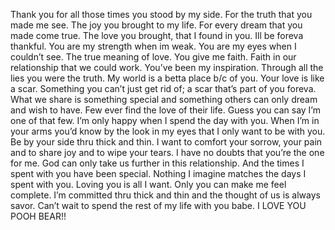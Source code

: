 Thank you for all those times you stood by my side. For the truth that you made me see. The joy you brought to my life. For every dream that you made come true. The love you brought, that I found in you. Ill be foreva thankful. You are my strength when im weak. You are my eyes when I couldn’t see. The true meaning of love. You give me faith. Faith in our relationship that we could work. You’ve been my inspiration. Through all the lies you were the truth. My world is a betta place b/c of you. Your love is like a scar. Something you can’t just get rid of; a scar that’s part of you foreva. What we share is something special and something others can only dream and wish to have. Few ever find the love of their life. Guess you can say I’m one of that few. I’m only happy when I spend the day with you. When I’m in your arms you’d know by the look in my eyes that I only want to be with you. Be by your side thru thick and thin. I want to comfort your sorrow, your pain and to share joy and to wipe your tears. I have no doubts that you’re the one for me. God can only take us further in this relationship. And the times I spent with you have been special. Nothing I imagine matches the days I spent with you. Loving you is all I want. Only you can make me feel complete. I’m committed thru thick and thin and the thought of us is always savor. Can’t wait to spend the rest of my life with you babe. I LOVE YOU POOH BEAR!!
